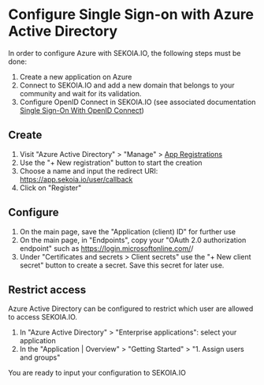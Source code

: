 # Configure Single Sign-on with Azure Active Directory

In order to configure Azure with SEKOIA.IO, the following steps must be done:

1. Create a new application on Azure
2. Connect to SEKOIA.IO and add a new domain that belongs to your community and wait for its validation.
3. Configure OpenID Connect in SEKOIA.IO (see associated documentation [Single Sign-On With OpenID Connect](../SSO_openid_connect.md))

## Create

1. Visit "Azure Active Directory" > "Manage" > [App Registrations](https://portal.azure.com/#view/Microsoft_AAD_IAM/ActiveDirectoryMenuBlade/~/RegisteredApps)
2. Use the "+ New registration" button to start the creation
3. Choose a name and input the redirect URI: https://app.sekoia.io/user/callback
4. Click on "Register"

## Configure

1. On the main page, save the "Application (client) ID" for further use
2. On the main page, in "Endpoints", copy your "OAuth 2.0 authorization endpoint" such as https://login.microsoftonline.com/<YOUR TENANT ID>/
3. Under "Certificates and secrets > Client secrets" use the "+ New client secret" button to create a secret. Save this secret for later use. 

## Restrict access

Azure Active Directory can be configured to restrict which user are allowed to access SEKOIA.IO.

1. In "Azure Active Directory" > "Enterprise applications": select your application
2. In the "Application | Overview" > "Getting Started" > "1. Assign users and groups"

You are ready to input your configuration to SEKOIA.IO